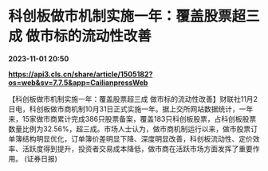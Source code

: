 # 科创板做市机制实施一年：覆盖股票超三成 做市标的流动性改善

**2023-11-01 20:50**

**https://api3.cls.cn/share/article/1505182?os=web&sv=7.7.5&app=CailianpressWeb**

【科创板做市机制实施一年：覆盖股票超三成 做市标的流动性改善】财联社11月2日电，科创板做市商机制10月31日正式实施一年。据上交所网站数据统计，一年来，15家做市商累计完成386只股票备案，覆盖183只科创板股票，占科创板股票数量比例为32.56%，超三成。市场人士认为，做市商机制运行以来，做市股票订单簿结构明显优化，订单簿价差明显下降、深度明显改善，科创板流动性、定价效率、活跃度得到提升，投资者交易成本降低，做市商在活跃市场方面发挥了重要作用。 (证券日报)